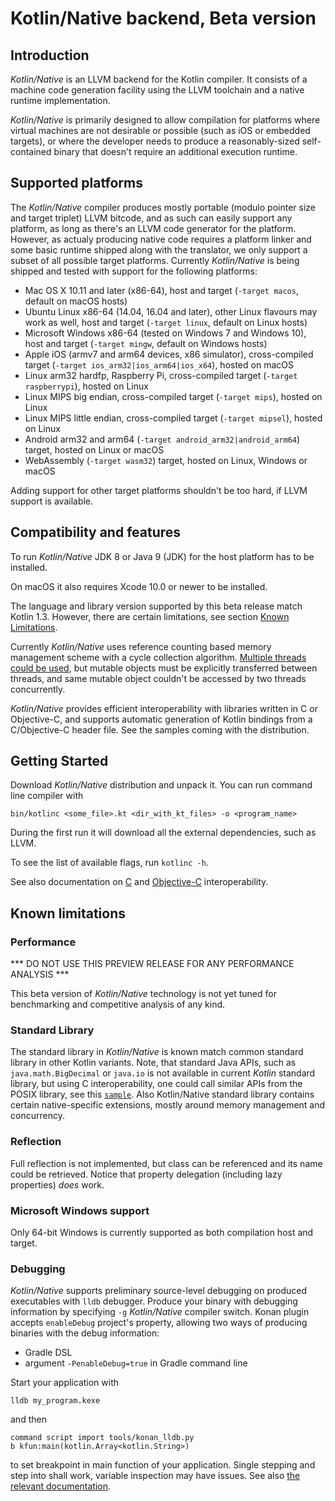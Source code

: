 # Kotlin/Native backend, Beta version #

## Introduction ##

 _Kotlin/Native_ is an LLVM backend for the Kotlin compiler.
It consists of a machine code generation facility using the LLVM toolchain
and a native runtime implementation.

 _Kotlin/Native_ is primarily designed to allow compilation for platforms where
virtual machines are not desirable or possible (such as iOS or embedded targets),
or where the developer needs to produce a reasonably-sized self-contained binary
that doesn't require an additional execution runtime.

## Supported platforms ##

The _Kotlin/Native_ compiler produces mostly portable (modulo pointer size and target
triplet) LLVM bitcode, and as such can easily support any platform, as long as there's an LLVM
code generator for the platform.
 However, as actualy producing native code requires a platform linker and some
basic runtime shipped along with the translator, we only support a subset of all possible
target platforms. Currently _Kotlin/Native_ is being shipped and tested with support for
the following platforms:

 * Mac OS X 10.11 and later (x86-64), host and target (`-target macos`, default on macOS hosts)
 * Ubuntu Linux x86-64 (14.04, 16.04 and later), other Linux flavours may work as well, host and target
   (`-target linux`, default on Linux hosts)
 * Microsoft Windows x86-64 (tested on Windows 7 and Windows 10), host and target (`-target mingw`,
   default on Windows hosts)
 * Apple iOS (armv7 and arm64 devices, x86 simulator), cross-compiled target
   (`-target ios_arm32|ios_arm64|ios_x64`), hosted on macOS
 * Linux arm32 hardfp, Raspberry Pi, cross-compiled target (`-target raspberrypi`), hosted on Linux
 * Linux MIPS big endian, cross-compiled target (`-target mips`), hosted on Linux
 * Linux MIPS little endian, cross-compiled target (`-target mipsel`), hosted on Linux
 * Android arm32 and arm64 (`-target android_arm32|android_arm64`) target, hosted on Linux or macOS
 * WebAssembly (`-target wasm32`) target, hosted on Linux, Windows or macOS

 Adding support for other target platforms shouldn't be too hard, if LLVM support is available.

 ## Compatibility and features ##

To run _Kotlin/Native_ JDK 8 or Java 9 (JDK) for the host platform has to be installed.

On macOS it also requires Xcode 10.0 or newer to be installed.

The language and library version supported by this beta release match Kotlin 1.3.
However, there are certain limitations, see section [Known Limitations](#limitations).

 Currently _Kotlin/Native_ uses reference counting based memory management scheme with a cycle
collection algorithm. [Multiple threads could be used](CONCURRENCY.md), but mutable objects must be explicitly transferred
between threads, and same mutable object couldn't be accessed by two threads concurrently.

_Kotlin/Native_ provides efficient interoperability with libraries written in C or Objective-C, and supports
automatic generation of Kotlin bindings from a C/Objective-C header file.
See the samples coming with the distribution.

  ## Getting Started ##

 Download _Kotlin/Native_ distribution and unpack it. You can run command line compiler with

    bin/kotlinc <some_file>.kt <dir_with_kt_files> -o <program_name>

  During the first run it will download all the external dependencies, such as LLVM.

To see the list of available flags, run `kotlinc -h`.

See also documentation on [C](INTEROP.md) and [Objective-C](OBJC_INTEROP.md) interoperability.

 ## <a name="limitations"></a>Known limitations ##

 ### Performance ###

 *** DO NOT USE THIS PREVIEW RELEASE FOR ANY PERFORMANCE ANALYSIS ***

 This beta version of _Kotlin/Native_ technology is not yet tuned
for benchmarking and competitive analysis of any kind.

### Standard Library ###

  The standard library in _Kotlin/Native_ is known match common standard library in other Kotlin variants.
 Note, that standard Java APIs, such as `java.math.BigDecimal` or `java.io`
is not available in current _Kotlin_ standard library, but using C interoperability, one could
call similar APIs from the POSIX library, see this [`sample`](https://github.com/JetBrains/kotlin-native/blob/master/samples/csvparser).
  Also Kotlin/Native standard library contains certain native-specific extensions, mostly around
memory management and concurrency.

### Reflection ###

Full reflection is not implemented, but class can be referenced and its name could be retrieved.
Notice that property delegation (including lazy properties) *does* work.

### Microsoft Windows support ###

 Only 64-bit Windows is currently supported as both compilation host and target.

### Debugging ###

 _Kotlin/Native_ supports preliminary source-level debugging on produced executables with `lldb` debugger.
 Produce your binary with debugging information by specifying `-g` _Kotlin/Native_ compiler switch.
 Konan plugin accepts `enableDebug` project's property, allowing two ways of producing binaries with the debug
 information:
   - Gradle DSL
   - argument `-PenableDebug=true` in Gradle command line

 Start your application with
    
    lldb my_program.kexe
 
 and then 
    
    command script import tools/konan_lldb.py
    b kfun:main(kotlin.Array<kotlin.String>)

to set breakpoint in main function of your application. Single stepping and step into shall work, 
variable inspection may have issues.
See also [the relevant documentation](DEBUGGING.md).
